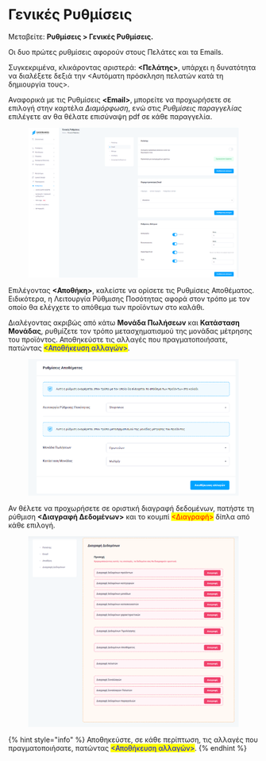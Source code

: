 # Γενικές Ρυθμίσεις

Μεταβείτε: **Ρυθμίσεις > Γενικές Ρυθμίσεις.**

Οι δυο πρώτες ρυθμίσεις αφορούν στους Πελάτες και τα Emails.&#x20;

Συγκεκριμένα, κλικάροντας αριστερά: **<Πελάτης>**, υπάρχει η δυνατότητα να διαλέξετε δεξιά την <Αυτόματη πρόσκληση πελατών κατά τη δημιουργία τους>.&#x20;

Αναφορικά με τις Ρυθμίσεις **\<Email>**, μπορείτε να προχωρήσετε σε επιλογή στην καρτέλα _Διαμόρφωση_, ενώ στις _Ρυθμίσεις παραγγελίας_ επιλέγετε αν θα θέλατε επισύναψη pdf σε κάθε παραγγελία.&#x20;

<figure><img src="../.gitbook/assets/ScreenHunter 228.png" alt=""><figcaption></figcaption></figure>

Επιλέγοντας **<Αποθήκη>**, καλείστε να ορίσετε τις Ρυθμίσεις Αποθέματος. Ειδικότερα, η Λειτουργία Ρύθμισης Ποσότητας αφορά στον τρόπο με τον οποίο θα ελέγχετε το απόθεμα των προϊόντων στο καλάθι.

Διαλέγοντας ακριβώς από κάτω **Μονάδα Πωλήσεων** και **Κατάσταση Μονάδας**, ρυθμίζετε τον τρόπο μετασχηματισμού της μονάδας μέτρησης του προϊόντος. Αποθηκεύστε τις αλλαγές που πραγματοποιήσατε, πατώντας <mark style="color:blue;"><Αποθήκευση αλλαγών></mark>.

<figure><img src="../.gitbook/assets/ScreenHunter 117 (1).png" alt=""><figcaption></figcaption></figure>

Αν θέλετε να προχωρήσετε σε οριστική διαγραφή δεδομένων, πατήστε τη ρύθμιση **<Διαγραφή Δεδομένων>** και το κουμπί <mark style="color:red;"><Διαγραφή></mark> δίπλα από κάθε επιλογή.

<figure><img src="../.gitbook/assets/ScreenHunter 120.png" alt=""><figcaption></figcaption></figure>

{% hint style="info" %}
Αποθηκεύστε, σε κάθε περίπτωση, τις αλλαγές που πραγματοποιήσατε, πατώντας <mark style="color:blue;"><Αποθήκευση αλλαγών></mark>.
{% endhint %}
